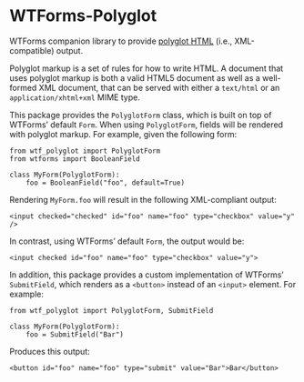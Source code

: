 WTForms-Polyglot
================

WTForms companion library to provide [polyglot HTML][1] (i.e., XML-compatible)
output.

Polyglot markup is a set of rules for how to write HTML.  A document that uses
polyglot markup is both a valid HTML5 document as well as a well-formed XML
document, that can be served with either a `text/html` or an
`application/xhtml+xml` MIME type.

This package provides the `PolyglotForm` class, which is built on top of
WTForms’ default `Form`.  When using `PolyglotForm`, fields will be rendered
with polyglot markup.  For example, given the following form:

    from wtf_polyglot import PolyglotForm
    from wtforms import BooleanField

    class MyForm(PolyglotForm):
        foo = BooleanField("foo", default=True)

Rendering `MyForm.foo` will result in the following XML-compliant output:

    <input checked="checked" id="foo" name="foo" type="checkbox" value="y" />

In contrast, using WTForms’ default `Form`, the output would be:

    <input checked id="foo" name="foo" type="checkbox" value="y">

In addition, this package provides a custom implementation of WTForms’
`SubmitField`, which renders as a `<button>` instead of an `<input>` element.
For example:

    from wtf_polyglot import PolyglotForm, SubmitField

    class MyForm(PolyglotForm):
        foo = SubmitField("Bar")

Produces this output:

    <button id="foo" name="foo" type="submit" value="Bar">Bar</button>

[1]: http://www.w3.org/TR/html-polyglot/
